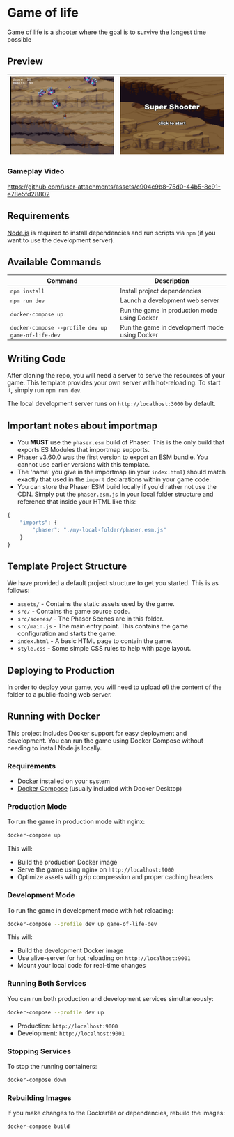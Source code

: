# Game of life

Game of life is a shooter where the goal is to survive the longest time possible

## Preview
| ![Game Screenshot 1](docs/image-1.png) | ![Game Screenshot 2](docs/image-2.png) |
| --- | --- |





### Gameplay Video



https://github.com/user-attachments/assets/c904c9b8-75d0-44b5-8c91-e78e5fd28802



## Requirements

[Node.js](https://nodejs.org) is required to install dependencies and run scripts via `npm` (if you want to use the development server).

## Available Commands

| Command | Description |
|---------|-------------|
| `npm install` | Install project dependencies |
| `npm run dev` | Launch a development web server |
| `docker-compose up` | Run the game in production mode using Docker |
| `docker-compose --profile dev up game-of-life-dev` | Run the game in development mode using Docker |

## Writing Code

After cloning the repo, you will need a server to serve the resources of your game. This template provides your own server with hot-reloading. To start it, simply run `npm run dev`.

The local development server runs on `http://localhost:3000` by default.

## Important notes about importmap

- You **MUST** use the `phaser.esm` build of Phaser. This is the only build that exports ES Modules that importmap supports.
- Phaser v3.60.0 was the first version to export an ESM bundle. You cannot use earlier versions with this template.
- The 'name' you give in the importmap (in your `index.html`) should match exactly that used in the `import` declarations within your game code.
- You can store the Phaser ESM build locally if you'd rather not use the CDN. Simply put the `phaser.esm.js` in your local folder structure and reference that inside your HTML like this:

```js
{
    "imports": {
        "phaser": "./my-local-folder/phaser.esm.js"
    }
}
```

## Template Project Structure

We have provided a default project structure to get you started. This is as follows:

- `assets/` - Contains the static assets used by the game.
- `src/` - Contains the game source code.
- `src/scenes/` - The Phaser Scenes are in this folder.
- `src/main.js` - The main entry point. This contains the game configuration and starts the game.
- `index.html` - A basic HTML page to contain the game.
- `style.css` - Some simple CSS rules to help with page layout.

## Deploying to Production

In order to deploy your game, you will need to upload *all* the content of the folder to a public-facing web server.

## Running with Docker

This project includes Docker support for easy deployment and development. You can run the game using Docker Compose without needing to install Node.js locally.

### Requirements

- [Docker](https://www.docker.com/get-started) installed on your system
- [Docker Compose](https://docs.docker.com/compose/install/) (usually included with Docker Desktop)

### Production Mode

To run the game in production mode with nginx:

```bash
docker-compose up
```

This will:
- Build the production Docker image
- Serve the game using nginx on `http://localhost:9000`
- Optimize assets with gzip compression and proper caching headers

### Development Mode

To run the game in development mode with hot reloading:

```bash
docker-compose --profile dev up game-of-life-dev
```

This will:
- Build the development Docker image
- Use alive-server for hot reloading on `http://localhost:9001`
- Mount your local code for real-time changes

### Running Both Services

You can run both production and development services simultaneously:

```bash
docker-compose --profile dev up
```

- Production: `http://localhost:9000`
- Development: `http://localhost:9001`

### Stopping Services

To stop the running containers:

```bash
docker-compose down
```

### Rebuilding Images

If you make changes to the Dockerfile or dependencies, rebuild the images:

```bash
docker-compose build
```

